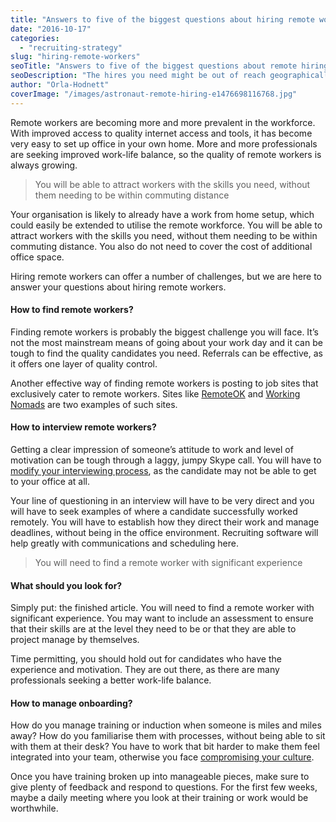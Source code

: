 ```yaml
---
title: "Answers to five of the biggest questions about hiring remote workers"
date: "2016-10-17"
categories:
  - "recruiting-strategy"
slug: "hiring-remote-workers"
seoTitle: "Answers to five of the biggest questions about remote hiring"
seoDescription: "The hires you need might be out of reach geographically, but don’t let that stop you! Hiring remotely can pose some challenges, but the risk is worth it."
author: "Orla-Hodnett"
coverImage: "/images/astronaut-remote-hiring-e1476698116768.jpg"
---
```


Remote workers are becoming more and more prevalent in the workforce. With improved access to quality internet access and tools, it has become very easy to set up office in your own home. More and more professionals are seeking improved work-life balance, so the quality of remote workers is always growing.

> You will be able to attract workers with the skills you need, without them needing to be within commuting distance

Your organisation is likely to already have a work from home setup, which could easily be extended to utilise the remote workforce. You will be able to attract workers with the skills you need, without them needing to be within commuting distance. You also do not need to cover the cost of additional office space.

Hiring remote workers can offer a number of challenges, but we are here to answer your questions about hiring remote workers.

#### How to find remote workers?

Finding remote workers is probably the biggest challenge you will face. It’s not the most mainstream means of going about your work day and it can be tough to find the quality candidates you need. Referrals can be effective, as it offers one layer of quality control.

Another effective way of finding remote workers is posting to job sites that exclusively cater to remote workers. Sites like [RemoteOK](https://remoteok.io/) and [Working Nomads](http://www.workingnomads.co/jobs) are two examples of such sites.

#### How to interview remote workers?

Getting a clear impression of someone’s attitude to work and level of motivation can be tough through a laggy, jumpy Skype call. You will have to [modify your interviewing process](http://hirehive.io/blog/behavioural-interview-avoiding-mis-hire/), as the candidate may not be able to get to your office at all.

Your line of questioning in an interview will have to be very direct and you will have to seek examples of where a candidate successfully worked remotely. You will have to establish how they direct their work and manage deadlines, without being in the office environment. Recruiting software will help greatly with communications and scheduling here.

> You will need to find a remote worker with significant experience

#### What should you look for?

Simply put: the finished article. You will need to find a remote worker with significant experience. You may want to include an assessment to ensure that their skills are at the level they need to be or that they are able to project manage by themselves.

Time permitting, you should hold out for candidates who have the experience and motivation. They are out there, as there are many professionals seeking a better work-life balance.

#### How to manage onboarding?

How do you manage training or induction when someone is miles and miles away? How do you familiarise them with processes, without being able to sit with them at their desk? You have to work that bit harder to make them feel integrated into your team, otherwise you face [compromising your culture](http://hirehive.io/blog/employer-brand-created-by-employees-job-applicants/).

Once you have training broken up into manageable pieces, make sure to give plenty of feedback and respond to questions. For the first few weeks, maybe a daily meeting where you look at their training or work would be worthwhile.
